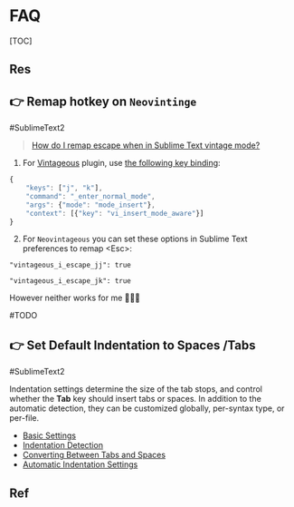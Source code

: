 # FAQ

[TOC]



## Res


## 👉 Remap hotkey on `Neovintinge`
#SublimeText2

>  [How do I remap escape when in Sublime Text vintage mode?](https://stackoverflow.com/questions/9620812/how-do-i-remap-escape-when-in-sublime-text-vintage-mode) 

1. For [Vintageous](https://github.com/guillermooo/Vintageous) plugin, use [the following key binding](https://github.com/guillermooo/Vintageous/wiki/Using-jj-instead-of-Esc):
```js
{
    "keys": ["j", "k"],
    "command": "_enter_normal_mode",
    "args": {"mode": "mode_insert"},
    "context": [{"key": "vi_insert_mode_aware"}]
}
```

2. For  `Neovintageous` you can set these options in Sublime Text preferences to remap \<Esc\>:
``` shell
"vintageous_i_escape_jj": true

"vintageous_i_escape_jk": true
```


However neither works for me 🤷🏽‍♂️

#TODO 



## 👉 Set Default Indentation to Spaces /Tabs
#SublimeText2 

Indentation settings determine the size of the tab stops, and control whether the **Tab** key should insert tabs or spaces. In addition to the automatic detection, they can be customized globally, per-syntax type, or per-file.
- [Basic Settings](https://www.sublimetext.com/docs/indentation.html#basic-settings)
- [Indentation Detection](https://www.sublimetext.com/docs/indentation.html#indentation-detection)
- [Converting Between Tabs and Spaces](https://www.sublimetext.com/docs/indentation.html#converting-between-tabs-and-spaces)
- [Automatic Indentation Settings](https://www.sublimetext.com/docs/indentation.html#automatic-indentation-settings)


[Indentation Settings | SublimeText Documentation]: https://www.sublimetext.com/docs/indentation.html
[How do I set the default indentation settings for Sublime Text 3? | StackExchange]: https://superuser.com/q/1607461



## Ref

